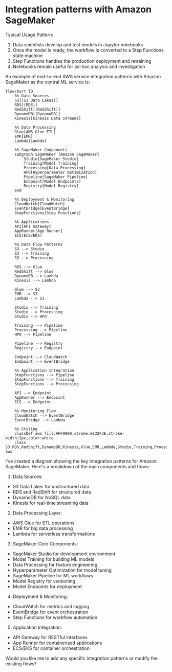 # Integration patterns with Amazon SageMaker

Typical Usage Pattern:

1. Data scientists develop and test models in Jupyter notebooks
2. Once the model is ready, the workflow is converted to a Step Functions state machine
3. Step Functions handles the production deployment and retraining
4. Notebooks remain useful for ad-hoc analysis and investigation



An example of end-to-end AWS service integration patterns with Amazon SageMaker as the central ML service is:



```mermaid
flowchart TD
    %% Data Sources
    S3[(S3 Data Lakes)]
    RDS[(RDS)]
    RedShift[(RedShift)]
    DynamoDB[(DynamoDB)]
    Kinesis[Kinesis Data Streams]
    
    %% Data Processing
    Glue[AWS Glue ETL]
    EMR[EMR]
    Lambda[Lambda]
    
    %% SageMaker Components
    subgraph SageMaker [Amazon SageMaker]
        Studio[SageMaker Studio]
        Training[Model Training]
        Processing[Data Processing]
        HPO[Hyperparameter Optimization]
        Pipeline[SageMaker Pipeline]
        Endpoint[Model Endpoints]
        Registry[Model Registry]
    end
    
    %% Deployment & Monitoring
    CloudWatch[CloudWatch]
    EventBridge[EventBridge]
    StepFunctions[Step Functions]
    
    %% Applications
    API[API Gateway]
    AppRunner[App Runner]
    ECS[ECS/EKS]
    
    %% Data Flow Patterns
    S3 --> Studio
    S3 --> Training
    S3 --> Processing
    
    RDS --> Glue
    RedShift --> Glue
    DynamoDB --> Lambda
    Kinesis --> Lambda
    
    Glue --> S3
    EMR --> S3
    Lambda --> S3
    
    Studio --> Training
    Studio --> Processing
    Studio --> HPO
    
    Training --> Pipeline
    Processing --> Pipeline
    HPO --> Pipeline
    
    Pipeline --> Registry
    Registry --> Endpoint
    
    Endpoint --> CloudWatch
    Endpoint --> EventBridge
    
    %% Application Integration
    StepFunctions --> Pipeline
    StepFunctions --> Training
    StepFunctions --> Processing
    
    API --> Endpoint
    AppRunner --> Endpoint
    ECS --> Endpoint
    
    %% Monitoring Flow
    CloudWatch --> EventBridge
    EventBridge --> Lambda
    
    %% Styling
    classDef aws fill:#FF9900,stroke:#232F3E,stroke-width:2px,color:white
    class S3,RDS,RedShift,DynamoDB,Kinesis,Glue,EMR,Lambda,Studio,Training,Processing,HPO,Pipeline,Endpoint,Registry,CloudWatch,EventBridge,StepFunctions,API,AppRunner,ECS aws

```

I've created a diagram showing the key integration patterns for Amazon SageMaker. Here's a breakdown of the main components and flows:

1. Data Sources:

* S3 Data Lakes for unstructured data
* RDS and RedShift for structured data
* DynamoDB for NoSQL data
* Kinesis for real-time streaming data

2. Data Processing Layer:

* AWS Glue for ETL operations
* EMR for big data processing
* Lambda for serverless transformations

3. SageMaker Core Components:

* SageMaker Studio for development environment
* Model Training for building ML models
* Data Processing for feature engineering
* Hyperparameter Optimization for model tuning
* SageMaker Pipeline for ML workflows
* Model Registry for versioning
* Model Endpoints for deployment

4. Deployment & Monitoring:

* CloudWatch for metrics and logging
* EventBridge for event orchestration
* Step Functions for workflow automation

5. Application Integration:

* API Gateway for RESTful interfaces
* App Runner for containerized applications
* ECS/EKS for container orchestration

Would you like me to add any specific integration patterns or modify the existing flows?
